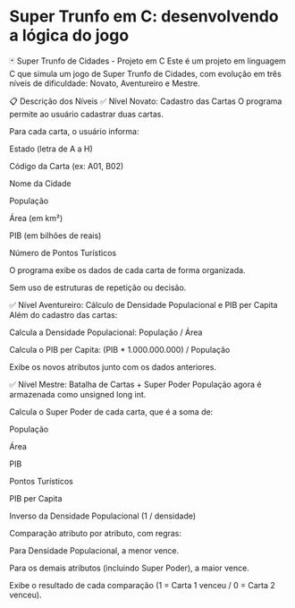 # Super Trunfo em C: desenvolvendo a lógica do jogo


🃏 Super Trunfo de Cidades - Projeto em C
Este é um projeto em linguagem C que simula um jogo de Super Trunfo de Cidades, com evolução em três níveis de dificuldade: Novato, Aventureiro e Mestre.

📋 Descrição dos Níveis
✅ Nível Novato: Cadastro das Cartas
O programa permite ao usuário cadastrar duas cartas.

Para cada carta, o usuário informa:

Estado (letra de A a H)

Código da Carta (ex: A01, B02)

Nome da Cidade

População

Área (em km²)

PIB (em bilhões de reais)

Número de Pontos Turísticos

O programa exibe os dados de cada carta de forma organizada.

Sem uso de estruturas de repetição ou decisão.

✅ Nível Aventureiro: Cálculo de Densidade Populacional e PIB per Capita
Além do cadastro das cartas:

Calcula a Densidade Populacional: População / Área

Calcula o PIB per Capita: (PIB * 1.000.000.000) / População

Exibe os novos atributos junto com os dados anteriores.

✅ Nível Mestre: Batalha de Cartas + Super Poder
População agora é armazenada como unsigned long int.

Calcula o Super Poder de cada carta, que é a soma de:

População

Área

PIB

Pontos Turísticos

PIB per Capita

Inverso da Densidade Populacional (1 / densidade)

Comparação atributo por atributo, com regras:

Para Densidade Populacional, a menor vence.

Para os demais atributos (incluindo Super Poder), a maior vence.

Exibe o resultado de cada comparação (1 = Carta 1 venceu / 0 = Carta 2 venceu).
